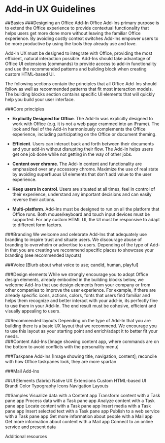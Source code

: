 # Add-in UX Guidelines #


##Basics
###Designing an Office Add-In
Office Add-Ins primary purpose is to extend the Office experience to provide contextual functionality that helps users get more done more without leaving the familiar Office experience. By avoiding costly context switches Add-Ins empower users to be more productive by using the tools they already use and love. 

Add-In UX must be designed to integrate with Office, providing the most efficient, natural interaction possible. Add-Ins should take advantage of Office UI extensions (commands) to provide access to add-in functionality and use the recommended patterns and building block when creating custom HTML-based UI. 

The following sections contain the principles that all Office Add-Ins should follow as well as recommended patterns that fit most interaction models. The building blocks section contains specific UI elements that will quickly help you build your user interface. 
 
###Core principles
- **Explicitly Designed for Office**. The Add-In was explicitly designed to work with Office (e.g. it is not a web page crammed into an IFrame). The look and feel of the Add-In harmoniously complements the Office experience, including participating on the Office or document theming. 
 
- **Efficient**. Users can interact back and forth between their documents and your add-in without disrupting their flow. The Add-In helps users get one job done while not getting in the way of other jobs. 
- **Content over chrome**. The Add-In content and functionality are emphasized over any accessory chrome. Maximize the use of real state by avoiding superfluous UI elements that don't add value to the user experience.  

- **Keep users in control**. Users are situated at all times, feel in control of their experience, understand any important decisions and can easily reverse their actions. 

- **Multi-platform**. Add-Ins must be designed to run on all the platform that Office runs. Both mouse/keyboard and touch input devices must be supported. For any custom HTML UI, the UI must be responsive to adapt to different form factors.  

###Branding
We welcome and celebrate Add-Ins that adequately use branding to inspire trust and situate users. We discourage abuse of branding to overwhelm or advertise to users. Depending of the type of Add-in that you are creating we recommend specific places to showcase your branding (see recommended layouts) 

###Voice
[Blurb about what voice to use; candid, human, playful]


###Design elements
While we strongly encourage you to adopt Office design elements, already embodied in the building blocks below, we welcome Add-Ins that use design elements from your company or from other companies to improve the user experience. For example, if there are already specific icons, actions, colors, fonts that users find familiar and helps them recognize and better interact with your add-in, its perfectly fine to use them in your Add-In. The end result must be cohesive, efficient and visually appealing to users.  

##Recommended layouts
Depending on the type of Add-In that you are building there is a basic UX layout that we recommend. We encourage you to use this layout as your starting point and enrich/adapt it to better fit your needs.  
###Content Add-Ins
[Image showing content app, where commands are on the bottom to avoid conflicts with the personality menu]

###Taskpane Add-Ins
[Image showing title, navigation, content]; reconcile with how Office taskpanes look, they are more spartan

###Mail Add-Ins



##UI Elements (fabric)
Native UX Extensions
Custom HTML-based UI
Brandi
Color
Typography
Icons
Navigation
Layouts

##Samples
Visualize data with a Content app 
Transform content with a Task pane app 
Process data with a Task pane app 
Analyze content with a Task pane app 
Locate content with a Task pane app 
Insert media with a Task pane app 
Insert selected text with a Task pane app 
Publish to a web service with a Task pane app 
Get more information about people with a Mail app 
Get more information about content with a Mail app 
Connect to an online service and present data 

Additional resources 

